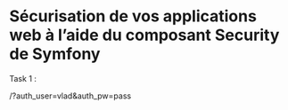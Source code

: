 Sécurisation de vos applications web à l’aide du composant Security de Symfony
====

Task 1 :

/?auth_user=vlad&auth_pw=pass
